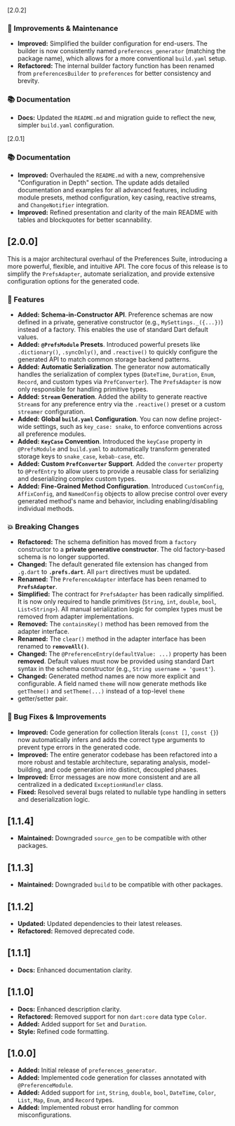 [2.0.2]

### 🔧 Improvements & Maintenance

- **Improved:** Simplified the builder configuration for end-users. The builder is now consistently 
named `preferences_generator` (matching the package name), which allows for a more conventional 
`build.yaml` setup.
- **Refactored:** The internal builder factory function has been renamed from `preferencesBuilder` 
to `preferences` for better consistency and brevity.

### 📚 Documentation
- **Docs:** Updated the `README.md` and migration guide to reflect the new, simpler `build.yaml` 
configuration.

[2.0.1]

### 📚 Documentation

- **Improved:** Overhauled the `README.md` with a new, comprehensive "Configuration in Depth" 
section. The update adds detailed documentation and examples for all advanced features, including 
module presets, method configuration, key casing, reactive streams, and `ChangeNotifier` 
integration.
- **Improved:** Refined presentation and clarity of the main README with tables and blockquotes for 
better scannability.

## [2.0.0]

This is a major architectural overhaul of the Preferences Suite, introducing a more powerful, 
flexible, and intuitive API. The core focus of this release is to simplify the `PrefsAdapter`, 
automate serialization, and provide extensive configuration options for the generated code.

### 🚀 Features

- **Added:** **Schema-in-Constructor API**. Preference schemas are now defined in a private, 
generative constructor (e.g., `MySettings._({...})`) instead of a factory. This enables the use of 
standard Dart default values.
- **Added:** **`@PrefsModule` Presets**. Introduced powerful presets like `.dictionary()`, 
`.syncOnly()`, and `.reactive()` to quickly configure the generated API to match common storage 
backend patterns.
- **Added:** **Automatic Serialization**. The generator now automatically handles the serialization 
of complex types (`DateTime`, `Duration`, `Enum`, `Record`, and custom types via `PrefConverter`). 
The `PrefsAdapter` is now only responsible for handling primitive types.
- **Added:** **`Stream` Generation**. Added the ability to generate reactive `Stream`s for any 
preference entry via the `.reactive()` preset or a custom `streamer` configuration.
- **Added:** **Global `build.yaml` Configuration**. You can now define project-wide settings, such 
as `key_case: snake`, to enforce conventions across all preference modules.
- **Added:** **`KeyCase` Convention**. Introduced the `keyCase` property in `@PrefsModule` and 
`build.yaml` to automatically transform generated storage keys to `snake_case`, `kebab-case`, etc.
- **Added:** **Custom `PrefConverter` Support**. Added the `converter` property to `@PrefEntry` to 
allow users to provide a reusable class for serializing and deserializing complex custom types.
- **Added:** **Fine-Grained Method Configuration**. Introduced `CustomConfig`, `AffixConfig`, and 
`NamedConfig` objects to allow precise control over every generated method's name and behavior, 
including enabling/disabling individual methods.

### 💥 Breaking Changes

- **Refactored:** The schema definition has moved from a `factory` constructor to a 
**private generative constructor**. The old factory-based schema is no longer supported.
- **Changed:** The default generated file extension has changed from `.g.dart` to 
**`.prefs.dart`**. All `part` directives must be updated.
- **Renamed:** The `PreferenceAdapter` interface has been renamed to **`PrefsAdapter`**.
- **Simplified:** The contract for `PrefsAdapter` has been radically simplified. It is now only 
required to handle primitives (`String`, `int`, `double`, `bool`, `List<String>`). All manual 
serialization logic for complex types must be removed from adapter implementations.
- **Removed:** The `containsKey()` method has been removed from the adapter interface.
- **Renamed:** The `clear()` method in the adapter interface has been renamed to **`removeAll()`**.
- **Changed:** The `@PreferenceEntry(defaultValue: ...)` property has been **removed**. Default 
values must now be provided using standard Dart syntax in the schema constructor (e.g., 
`String username = 'guest'`).
- **Changed:** Generated method names are now more explicit and configurable. A field named `theme` 
will now generate methods like `getTheme()` and `setTheme(...)` instead of a top-level `theme` 
- getter/setter pair.

### 🐛 Bug Fixes & Improvements

- **Improved:** Code generation for collection literals (`const []`, `const {}`) now automatically 
infers and adds the correct type arguments to prevent type errors in the generated code.
- **Improved:** The entire generator codebase has been refactored into a more robust and testable 
architecture, separating analysis, model-building, and code generation into distinct, decoupled 
phases.
- **Improved:** Error messages are now more consistent and are all centralized in a dedicated 
`ExceptionHandler` class.
- **Fixed:** Resolved several bugs related to nullable type handling in setters and deserialization 
logic.

## [1.1.4]

- **Maintained:** Downgraded `source_gen` to be compatible with other packages.

## [1.1.3]

- **Maintained:** Downgraded `build` to be compatible with other packages.

## [1.1.2]

- **Updated:** Updated dependencies to their latest releases.
- **Refactored:** Removed deprecated code.

## [1.1.1]

- **Docs:** Enhanced documentation clarity.

## [1.1.0]

- **Docs:** Enhanced description clarity.
- **Refactored:** Removed support for non `dart:core` data type `Color`.
- **Added:** Added support for `Set` and `Duration`.
- **Style:** Refined code formatting.

## [1.0.0]

- **Added:** Initial release of `preferences_generator`.
- **Added:** Implemented code generation for classes annotated with `@PreferenceModule`.
- **Added:** Added support for `int`, `String`, `double`, `bool`, `DateTime`, `Color`, `List`, 
`Map`, `Enum`, and `Record` types.
- **Added:** Implemented robust error handling for common misconfigurations.